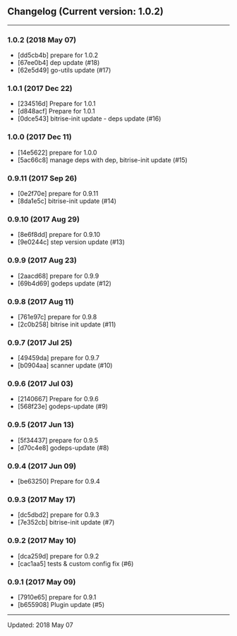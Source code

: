 ## Changelog (Current version: 1.0.2)

-----------------

### 1.0.2 (2018 May 07)

* [dd5cb4b] prepare for 1.0.2
* [67ee0b4] dep update (#18)
* [62e5d49] go-utils update (#17)

### 1.0.1 (2017 Dec 22)

* [234516d] Prepare for 1.0.1
* [d848acf] Prepare for 1.0.1
* [0dce543] bitrise-init update - deps update (#16)

### 1.0.0 (2017 Dec 11)

* [14e5622] prepare for 1.0.0
* [5ac66c8] manage deps with dep, bitrise-init update (#15)

### 0.9.11 (2017 Sep 26)

* [0e2f70e] prepare for 0.9.11
* [8da1e5c] bitrise-init update (#14)

### 0.9.10 (2017 Aug 29)

* [8e6f8dd] prepare for 0.9.10
* [9e0244c] step version update (#13)

### 0.9.9 (2017 Aug 23)

* [2aacd68] prepare for 0.9.9
* [69b4d69] godeps update (#12)

### 0.9.8 (2017 Aug 11)

* [761e97c] prepare for 0.9.8
* [2c0b258] bitrise init update (#11)

### 0.9.7 (2017 Jul 25)

* [49459da] prepare for 0.9.7
* [b0904aa] scanner update (#10)

### 0.9.6 (2017 Jul 03)

* [2140667] Prepare for 0.9.6
* [568f23e] godeps-update (#9)

### 0.9.5 (2017 Jun 13)

* [5f34437] prepare for 0.9.5
* [d70c4e8] godeps-update (#8)

### 0.9.4 (2017 Jun 09)

* [be63250] Prepare for 0.9.4

### 0.9.3 (2017 May 17)

* [dc5dbd2] prepare for 0.9.3
* [7e352cb] bitrise-init update (#7)

### 0.9.2 (2017 May 10)

* [dca259d] prepare for 0.9.2
* [cac1aa5] tests & custom config fix (#6)

### 0.9.1 (2017 May 09)

* [7910e65] prepare for 0.9.1
* [b655908] Plugin update (#5)

-----------------

Updated: 2018 May 07